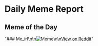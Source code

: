 # Daily Meme Report

## Meme of the Day
"### Me_irl\n\n![Meme](https://i.redd.it/znzfh3khtinf1.png)\n\n[View on Reddit](https://redd.it/1n9w3k2)"
